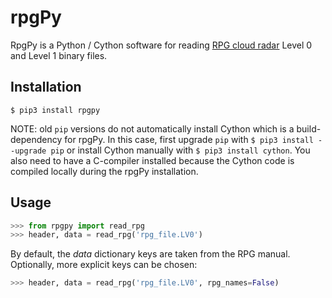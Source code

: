 # rpgPy

RpgPy is a Python / Cython software for reading [RPG cloud radar](https://www.radiometer-physics.de/products/microwave-remote-sensing-instruments/94-ghz-fmcw-doppler-cloud-radar/) Level 0 and Level 1 binary files.

Installation
------------

``` 
$ pip3 install rpgpy
```
NOTE: old `pip` versions do not automatically install Cython which is a build-dependency for rpgPy. 
In this case, first upgrade `pip` with `$ pip3 install --upgrade pip` or install Cython manually with `$ pip3 install cython`. You also need to have a C-compiler installed because the Cython code is compiled locally during the rpgPy installation.

Usage
-----

```python
>>> from rpgpy import read_rpg
>>> header, data = read_rpg('rpg_file.LV0')
```

By default, the *data* dictionary keys are taken from the RPG manual. Optionally, more explicit keys can be chosen:

```python
>>> header, data = read_rpg('rpg_file.LV0', rpg_names=False)
```

